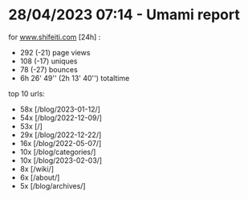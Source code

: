 # 28/04/2023 07:14 - Umami report
for www.shifeiti.com [24h] :

 - 292 (-21) page views
 - 108 (-17) uniques
 - 78 (-27) bounces
 - 6h 26' 49'' (2h 13' 40'') totaltime


top 10 urls:
 - 58x [/blog/2023-01-12/]
 - 54x [/blog/2022-12-09/]
 - 53x [/]
 - 29x [/blog/2022-12-22/]
 - 16x [/blog/2022-05-07/]
 - 10x [/blog/categories/]
 - 10x [/blog/2023-02-03/]
 - 8x [/wiki/]
 - 6x [/about/]
 - 5x [/blog/archives/]


